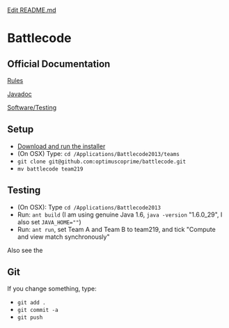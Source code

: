[Edit README.md](https://github.com/optimuscoprime/battlecode/edit/master/README.md)

Battlecode
==========

## Official Documentation

[Rules](https://github.com/battlecode/battlecode-server/blob/2013-1.1.1/specs.md)

[Javadoc](http://s3.amazonaws.com/battlecode-releases-2013/javadoc/index.html)

[Software/Testing](http://s3.amazonaws.com/battlecode-releases-2013/docs/software.html)

## Setup

* [Download and run the installer](https://www.battlecode.org/contestants/releases/)
* (On OSX) Type: `cd /Applications/Battlecode2013/teams`
* `git clone git@github.com:optimuscoprime/battlecode.git`
* `mv battlecode team219`

## Testing

* (On OSX): Type `cd /Applications/Battlecode2013`
* Run: `ant build` (I am using genuine Java 1.6, `java -version` "1.6.0_29", I also set `JAVA_HOME=""`)
* Run: `ant run`, set Team A and Team B to team219, and tick "Compute and view match synchronously"

Also see the 
## Git

If you change something, type:
* `git add .`
* `git commit -a`
* `git push`
